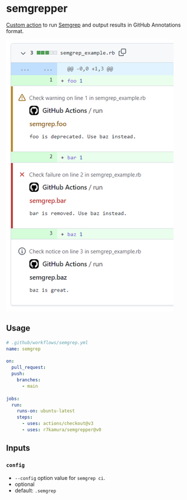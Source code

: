 # semgrepper

[Custom action](https://docs.github.com/en//actions/creating-actions/about-custom-actions)
to run [Semgrep](https://github.com/returntocorp/semgrep) and output results in GitHub Annotations format.

![](images/screenshot.png)

## Usage

```yaml
# .github/workflows/semgrep.yml
name: semgrep

on:
  pull_request:
  push:
    branches:
      - main

jobs:
  run:
    runs-on: ubuntu-latest
    steps:
      - uses: actions/checkout@v3
      - uses: r7kamura/semgrepper@v0
```

## Inputs

### `config`

- `--config` option value for `semgrep ci`.
- optional
- default: `.semgrep`
